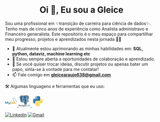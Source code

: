 

<h1 align="center">Oi 👋, Eu sou a Gleice</h1>
Sou uma profissional em ✨transição de carreira para ciência de dados✨. Tenho mais de cinco anos de experiência como Analista administravo e Financeiro generalista. Este repositório é o meu espaço para compartilhar meu progresso, projetos e aprendizados nesta jornada 👨‍💻

</p>
</p> 

- 🌱 Atualmente estou aprimorando as minhas habilidades em: **SQL, python, dataviz, machine learning etc** 
- 💬 Estou sempre aberta a oportunidades de colaboração e aprendizado.
- 🤝 Se você quiser trocar ideias, discutir projetos ou apenas bater um papo, sinta-se à vontade para me contatar! 
- 📫 Fale comigo em **gleicearaujo638@gmail.com**



🛠️ Algumas linguagens e ferramentas que eu uso:
  <br/>
  
<p align="left"> <a href="https://www.mysql.com/" target="_blank" rel="noreferrer"> <img src="https://raw.githubusercontent.com/devicons/devicon/master/icons/mysql/mysql-original-wordmark.svg" alt="mysql" width="40" height="40"/> </a> <a href="https://www.postgresql.org" target="_blank" rel="noreferrer"> <img src="https://raw.githubusercontent.com/devicons/devicon/master/icons/postgresql/postgresql-original-wordmark.svg" alt="postgresql" width="40" height="40"/> </a> <a href="https://www.python.org" target="_blank" rel="noreferrer"> <img src="https://raw.githubusercontent.com/devicons/devicon/master/icons/python/python-original.svg" alt="python" width="40" height="40"/> </a> </p>






 
 [![Linkedin](https://img.shields.io/badge/LinkedIn-0077B5?style=for-the-badge&logo=linkedin&logoColor=white)](www.linkedin.com/in/gleice-araujo-043329177)
 [![Gmail](https://img.shields.io/badge/Gmail-D14836?style=for-the-badge&logo=gmail&logoColor=white)](gleicearaujo638@gmail.com) 
 

 
 
        

